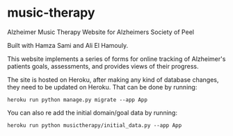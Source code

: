 # music-therapy
Alzheimer Music Therapy Website for Alzheimers Society of Peel

Built with Hamza Sami and Ali El Hamouly.

This website implements a series of forms for online tracking of Alzheimer's patients goals, assessments, and provides views of their progress.

The site is hosted on Heroku, after making any kind of database changes, they need to be updated on Heroku.  That can be done by running:

    heroku run python manage.py migrate --app App

You can also re add the initial domain/goal data by running:

    heroku run python musictherapy/initial_data.py --app App

